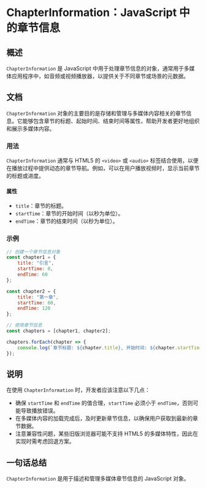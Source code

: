 <!--
Meta Description: # ChapterInformation：JavaScript 中的章节信息 ## 概述 `ChapterInformation` 是 JavaScript 中用于处理章节信息的对象，通常用于多媒体应用程序中，如音频或视频播放器，以提供关于不同章节或场景的元数据。 ## 文档 `ChapterInf...
Meta Keywords: chapterinformation, starttime, endtime, javascript, title
-->

# ChapterInformation：JavaScript 中的章节信息

## 概述
`ChapterInformation` 是 JavaScript 中用于处理章节信息的对象，通常用于多媒体应用程序中，如音频或视频播放器，以提供关于不同章节或场景的元数据。

## 文档
`ChapterInformation` 对象的主要目的是存储和管理与多媒体内容相关的章节信息。它能够包含章节的标题、起始时间、结束时间等属性，帮助开发者更好地组织和展示多媒体内容。

### 用法
`ChapterInformation` 通常与 HTML5 的 `<video>` 或 `<audio>` 标签结合使用，以便在播放过程中提供动态的章节导航。例如，可以在用户播放视频时，显示当前章节的标题或进度。

#### 属性
- `title`：章节的标题。
- `startTime`：章节的开始时间（以秒为单位）。
- `endTime`：章节的结束时间（以秒为单位）。

### 示例
```javascript
// 创建一个章节信息对象
const chapter1 = {
    title: "引言",
    startTime: 0,
    endTime: 60
};

const chapter2 = {
    title: "第一章",
    startTime: 60,
    endTime: 120
};

// 使用章节信息
const chapters = [chapter1, chapter2];

chapters.forEach(chapter => {
    console.log(`章节标题: ${chapter.title}, 开始时间: ${chapter.startTime}秒, 结束时间: ${chapter.endTime}秒`);
});
```

## 说明
在使用 `ChapterInformation` 时，开发者应该注意以下几点：
- 确保 `startTime` 和 `endTime` 的值合理，`startTime` 必须小于 `endTime`，否则可能导致播放错误。
- 在多媒体内容的加载完成后，及时更新章节信息，以确保用户获取到最新的章节数据。
- 注意兼容性问题，某些旧版浏览器可能不支持 HTML5 的多媒体特性，因此在实现时需考虑回退方案。

## 一句话总结
`ChapterInformation` 是用于描述和管理多媒体章节信息的 JavaScript 对象。